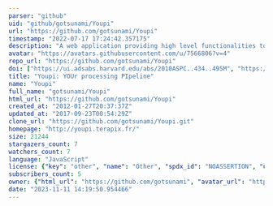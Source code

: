 ```yaml
---
parser: "github"
uid: "github/gotsunami/Youpi"
url: "https://github.com/gotsunami/Youpi"
timestamp: "2022-07-17 17:24:42.357175"
description: "A web application providing high level functionalities to perform data reduction on scientific FITS images."
avatar: "https://avatars.githubusercontent.com/u/7566806?v=4"
repo_url: "https://github.com/gotsunami/Youpi"
doi: ["https://ui.adsabs.harvard.edu/abs/2010ASPC..434..495M", "https://ui.adsabs.harvard.edu/abs/2012ascl.soft03010M/abstract"]
title: "Youpi: YOUr processing PIpeline"
name: "Youpi"
full_name: "gotsunami/Youpi"
html_url: "https://github.com/gotsunami/Youpi"
created_at: "2012-01-27T20:37:37Z"
updated_at: "2017-09-23T00:54:29Z"
clone_url: "https://github.com/gotsunami/Youpi.git"
homepage: "http://youpi.terapix.fr/"
size: 21244
stargazers_count: 7
watchers_count: 7
language: "JavaScript"
license: {"key": "other", "name": "Other", "spdx_id": "NOASSERTION", "url": null, "node_id": "MDc6TGljZW5zZTA="}
subscribers_count: 5
owner: {"html_url": "https://github.com/gotsunami", "avatar_url": "https://avatars.githubusercontent.com/u/7566806?v=4", "login": "gotsunami", "type": "Organization"}
date: "2023-11-11 14:19:50.954466"
---
```

